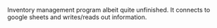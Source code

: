 Inventory management program albeit quite unfinished.
It connects to google sheets and writes/reads out information.
